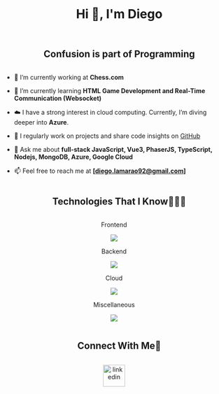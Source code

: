 <!--h1 without bottom border-->
<div id="user-content-toc">
  <ul align="center">
    <summary><h1 style="display: inline-block">Hi 👋, I'm Diego</h1></summary>
  </ul>
</div>


<!--h2 without bottom border-->
<div id="user-content-toc">
  <ul align="center">
    <summary><h2 style="display: inline-block">Confusion is part of Programming</h2></summary>
  </ul>
</div>


<!--Intro start-->
- 🔭 I’m currently working at **Chess.com**

- 🌱 I’m currently learning **HTML Game Development and Real-Time Communication (Websocket)**

- ☁️ I have a strong interest in cloud computing. Currently, I’m diving deeper into **Azure**.

- 📝 I regularly work on projects and share code insights on [GitHub](https://github.com/diegofer25)

- 💬 Ask me about **full-stack JavaScript, Vue3, PhaserJS, TypeScript, Nodejs, MongoDB, Azure, Google Cloud**

- 📫 Feel free to reach me at **[diego.lamarao92@gmail.com]**
<!--Intro end-->


<!--h1 without bottom border-->
<div id="user-content-toc">
  <ul align="center">
    <summary><h2 style="display: inline-block">Technologies That I Know👨🏻‍💻</h2></summary>
  </ul>
</div>
<!--tech stack icons-->
<p align="center">Frontend</p>
<p align="center">
  <a href="https://skillicons.dev">
    <img src="https://skillicons.dev/icons?i=ts,vue,nuxt,vuetify,vite,sass,js,html,css,pinia,rollupjs,tailwind,tensorflow,vitest,windicss" />
  </a>
</p>
<p align="center">Backend</p>
<p align="center">
  <a href="https://skillicons.dev">
    <img src="https://skillicons.dev/icons?i=nodejs,ts,bun,deno,elasticsearch,nestjs,express,mongodb,mysql,postgres,redis,python,firebase,nginx" />
  </a>
</p>
<p align="center">Cloud</p>

<p align="center">
  <a href="https://skillicons.dev">
    <img src="https://skillicons.dev/icons?i=azure,gcp,aws" />
  </a>
</p>
<p align="center">Miscellaneous</p>

<p align="center">
  <a href="https://skillicons.dev">
    <img src="https://skillicons.dev/icons?i=git,docker,linux,github,postman,githubactions" />
  </a>
</p>

<!-- Connect with me -->
<!--h2 without bottom border-->
<div id="user-content-toc">
  <ul align="center">
    <summary><h2 style="display: inline-block">Connect With Me🤝</h2></summary>
  </ul>
</div>

<!--icons and links-->
<p align="center">
<a href="https://www.linkedin.com/in/diego-lamarao" target="blank"><img align="center" src="https://user-images.githubusercontent.com/88904952/234979284-68c11d7f-1acc-4f0c-ac78-044e1037d7b0.png" alt="linkedin" height="50" width="50" /></a>
  
</p>
